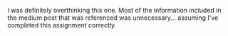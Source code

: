 I was definitely overthinking this one. Most of the information included in the medium post that was referenced was unnecessary... assuming I've completed this assignment correctly.
